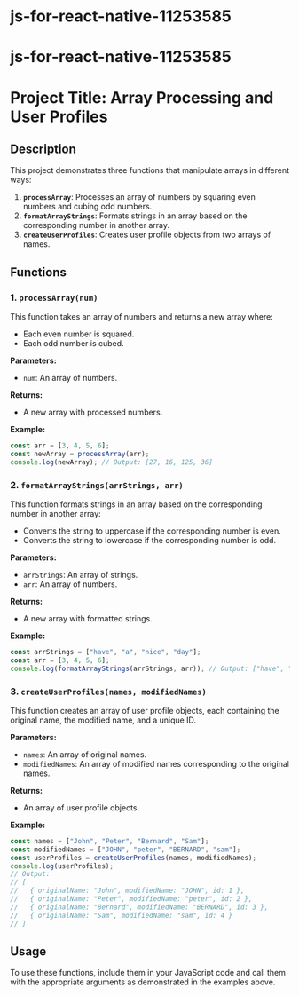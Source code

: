 # js-for-react-native-11253585

# js-for-react-native-11253585

# Project Title: Array Processing and User Profiles

## Description

This project demonstrates three functions that manipulate arrays in different ways:

1. **`processArray`**: Processes an array of numbers by squaring even numbers and cubing odd numbers.
2. **`formatArrayStrings`**: Formats strings in an array based on the corresponding number in another array.
3. **`createUserProfiles`**: Creates user profile objects from two arrays of names.

## Functions


### 1. `processArray(num)`

This function takes an array of numbers and returns a new array where:
- Each even number is squared.
- Each odd number is cubed.

**Parameters:**
- `num`: An array of numbers.

**Returns:**
- A new array with processed numbers.

**Example:**
```javascript
const arr = [3, 4, 5, 6];
const newArray = processArray(arr);
console.log(newArray); // Output: [27, 16, 125, 36]
```

### 2. `formatArrayStrings(arrStrings, arr)`

This function formats strings in an array based on the corresponding number in another array:
- Converts the string to uppercase if the corresponding number is even.
- Converts the string to lowercase if the corresponding number is odd.

**Parameters:**
- `arrStrings`: An array of strings.
- `arr`: An array of numbers.

**Returns:**
- A new array with formatted strings.

**Example:**
```javascript
const arrStrings = ["have", "a", "nice", "day"];
const arr = [3, 4, 5, 6];
console.log(formatArrayStrings(arrStrings, arr)); // Output: ["have", "A", "nice", "DAY"]
```

### 3. `createUserProfiles(names, modifiedNames)`

This function creates an array of user profile objects, each containing the original name, the modified name, and a unique ID.

**Parameters:**
- `names`: An array of original names.
- `modifiedNames`: An array of modified names corresponding to the original names.

**Returns:**
- An array of user profile objects.

**Example:**
```javascript
const names = ["John", "Peter", "Bernard", "Sam"];
const modifiedNames = ["JOHN", "peter", "BERNARD", "sam"];
const userProfiles = createUserProfiles(names, modifiedNames);
console.log(userProfiles);
// Output: 
// [
//   { originalName: "John", modifiedName: "JOHN", id: 1 },
//   { originalName: "Peter", modifiedName: "peter", id: 2 },
//   { originalName: "Bernard", modifiedName: "BERNARD", id: 3 },
//   { originalName: "Sam", modifiedName: "sam", id: 4 }
// ]
```

## Usage

To use these functions, include them in your JavaScript code and call them with the appropriate arguments as demonstrated in the examples above.





